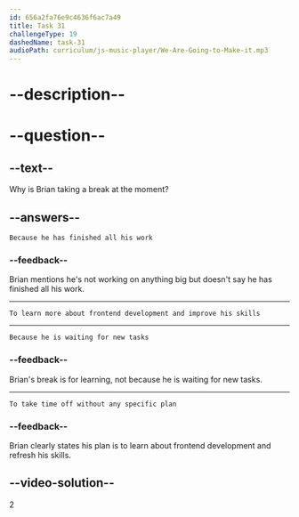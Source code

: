 ```yaml
---
id: 656a2fa76e9c4636f6ac7a49
title: Task 31
challengeType: 19
dashedName: task-31
audioPath: curriculum/js-music-player/We-Are-Going-to-Make-it.mp3
---
```


<!--
AUDIO REFERENCE: 
Brian: Hey Amy! I'm not working on anything big at the moment. I'm taking a short break to learn more about the frontend. It's good to stop a bit and refresh my skills.
-->

# --description--

# --question--

## --text--

Why is Brian taking a break at the moment?

## --answers--

`Because he has finished all his work`

### --feedback--

Brian mentions he's not working on anything big but doesn't say he has finished all his work.

---

`To learn more about frontend development and improve his skills`

---

`Because he is waiting for new tasks`

### --feedback--

Brian's break is for learning, not because he is waiting for new tasks.

---

`To take time off without any specific plan`

### --feedback--

Brian clearly states his plan is to learn about frontend development and refresh his skills.

## --video-solution--

2
